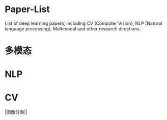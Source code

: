 # Paper-List
List of deep learning papers, including CV (Computer Vision), NLP (Natural language processing), Multimodal and other research directions.


# 多模态


# NLP


# CV

|图像分类||

